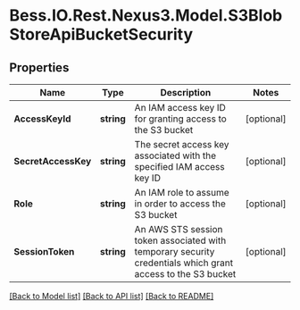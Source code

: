# Bess.IO.Rest.Nexus3.Model.S3BlobStoreApiBucketSecurity
## Properties

Name | Type | Description | Notes
------------ | ------------- | ------------- | -------------
**AccessKeyId** | **string** | An IAM access key ID for granting access to the S3 bucket | [optional] 
**SecretAccessKey** | **string** | The secret access key associated with the specified IAM access key ID | [optional] 
**Role** | **string** | An IAM role to assume in order to access the S3 bucket | [optional] 
**SessionToken** | **string** | An AWS STS session token associated with temporary security credentials which grant access to the S3 bucket | [optional] 

[[Back to Model list]](../README.md#documentation-for-models) [[Back to API list]](../README.md#documentation-for-api-endpoints) [[Back to README]](../README.md)

